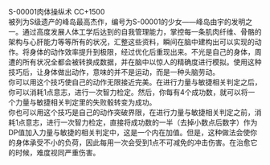 <title>S-00001肉体操纵术</title>
<meta name="GENERATOR" content="WinCHM">
<meta http-equiv="Content-Type" content="text/html; charset=gb2312">
<br>S-00001肉体操纵术  CC+1500
<br>被列为S级遗产的峰岛最高杰作，编号为S-00001的少女——峰岛由宇的发明之一。通过高度发展人体工学后达到的自我管理能力，掌控每一条肌肉纤维、骨骼的架构与心肝能力等等所有的状况，汇整这些资料，瞬间在脑中建构出可以实现的动作。将身体的动作效率提升到极限，经过优化后重现出来。不光是自己的身体，周遭的所有状况全都会被转换成数据，并在脑中以惊人的精确度进行模拟。使用这种技巧后，让身体做出动作，意味的并不是运动，而是一种头脑劳动。
<br>你可以用这个技巧使自己的动作无限接近完美。在进行力量与敏捷相关判定之后，你可以消耗1点意志，进行一次智力检定。然后，你每有4个成功数，就可以将一个力量与敏捷相关判定里的失败骰转变为成功。
<br>你也可以用这个技巧是自己的动作突破界限，在进行力量与敏捷相关判定之前，消耗1点意志，进行一次智力检定，直接将成功数的一半（去掉小数点后数字）作为DP值加入力量与敏捷的相关判定中，这是一个内在加值。但是，这种做法会使你的身体承受不小的负荷，因此每用一次会受到1点不可减免的冲击伤害。在治愈它的时候，难度视同严重伤害。